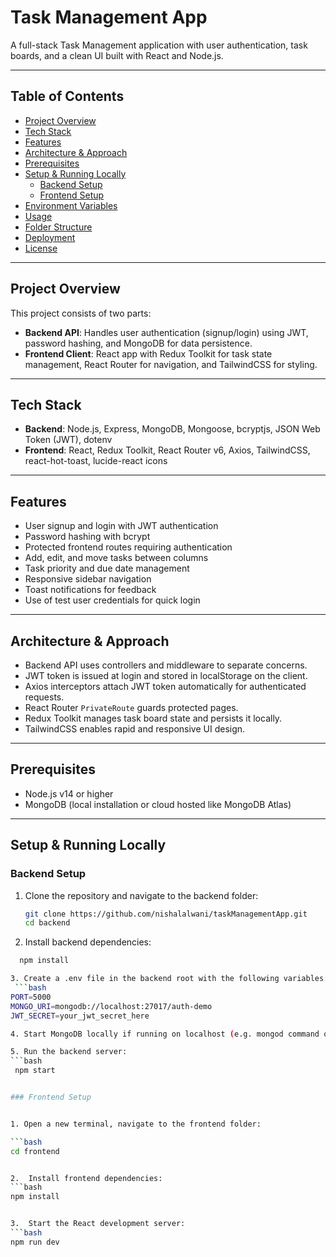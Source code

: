 # Task Management App

A full-stack Task Management application with user authentication, task boards, and a clean UI built with React and Node.js.

---

## Table of Contents

- [Project Overview](#project-overview)  
- [Tech Stack](#tech-stack)  
- [Features](#features)  
- [Architecture & Approach](#architecture--approach)  
- [Prerequisites](#prerequisites)  
- [Setup & Running Locally](#setup--running-locally)  
  - [Backend Setup](#backend-setup)  
  - [Frontend Setup](#frontend-setup)  
- [Environment Variables](#environment-variables)  
- [Usage](#usage)  
- [Folder Structure](#folder-structure)  
- [Deployment](#deployment)  
- [License](#license)  

---

## Project Overview

This project consists of two parts:

- **Backend API**: Handles user authentication (signup/login) using JWT, password hashing, and MongoDB for data persistence.
- **Frontend Client**: React app with Redux Toolkit for task state management, React Router for navigation, and TailwindCSS for styling.

---

## Tech Stack

- **Backend**: Node.js, Express, MongoDB, Mongoose, bcryptjs, JSON Web Token (JWT), dotenv  
- **Frontend**: React, Redux Toolkit, React Router v6, Axios, TailwindCSS, react-hot-toast, lucide-react icons  

---

## Features

- User signup and login with JWT authentication  
- Password hashing with bcrypt  
- Protected frontend routes requiring authentication  
- Add, edit, and move tasks between columns  
- Task priority and due date management  
- Responsive sidebar navigation  
- Toast notifications for feedback  
- Use of test user credentials for quick login  

---

## Architecture & Approach

- Backend API uses controllers and middleware to separate concerns.  
- JWT token is issued at login and stored in localStorage on the client.  
- Axios interceptors attach JWT token automatically for authenticated requests.  
- React Router `PrivateRoute` guards protected pages.  
- Redux Toolkit manages task board state and persists it locally.  
- TailwindCSS enables rapid and responsive UI design.  

---

## Prerequisites

- Node.js v14 or higher  
- MongoDB (local installation or cloud hosted like MongoDB Atlas)  

---

## Setup & Running Locally

### Backend Setup

1. Clone the repository and navigate to the backend folder:

   ```bash
   git clone https://github.com/nishalalwani/taskManagementApp.git
   cd backend

2. Install backend dependencies:
  ```bash
    npm install

3. Create a .env file in the backend root with the following variables:
   ```bash
  PORT=5000
  MONGO_URI=mongodb://localhost:27017/auth-demo
  JWT_SECRET=your_jwt_secret_here

4. Start MongoDB locally if running on localhost (e.g. mongod command or MongoDB service).

5. Run the backend server:
  ```bash
   npm start


### Frontend Setup


1. Open a new terminal, navigate to the frontend folder:

  ```bash
  cd frontend


2.  Install frontend dependencies:
  ```bash
  npm install


3.  Start the React development server:
  ```bash
npm run dev

